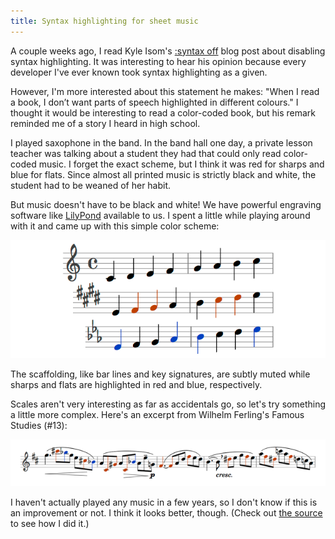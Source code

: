 ```yaml
---
title: Syntax highlighting for sheet music
---
```


A couple weeks ago, I read Kyle Isom's [:syntax off][1] blog post
about disabling syntax highlighting. It was interesting to hear his
opinion because every developer I've ever known took syntax
highlighting as a given.

However, I'm more interested about this statement he makes: "When
I read a book, I don’t want parts of speech highlighted in different
colours." I thought it would be interesting to read a color-coded
book, but his remark reminded me of a story I heard in high school.

I played saxophone in the band. In the band hall one day, a private
lesson teacher was talking about a student they had that could only
read color-coded music. I forget the exact scheme, but I think it
was red for sharps and blue for flats. Since almost all printed
music is strictly black and white, the student had to be weaned of
her habit.

But music doesn't have to be black and white! We have powerful
engraving software like [LilyPond][2] available to us. I spent a
little while playing around with it and came up with this simple
color scheme:

![Musical scales][3]

The scaffolding, like bar lines and key signatures, are subtly muted
while sharps and flats are highlighted in red and blue, respectively.

Scales aren't very interesting as far as accidentals go, so let's
try something a little more complex. Here's an excerpt from Wilhelm
Ferling's Famous Studies (#13):

![Ferling's Famous Studies #13][4]

I haven't actually played any music in a few years, so I don't know
if this is an improvement or not. I think it looks better, though.
(Check out [the source][5] to see how I did it.)

[1]: http://www.kyleisom.net/blog/2012/10/17/syntax-off/
[2]: http://lilypond.org
[3]: /static/images/2012/11/15/musical-scales.png
[4]: /static/images/2012/11/15/ferlings-famous-studies-13.png
[5]: https://gist.github.com/tfausak/4083481
